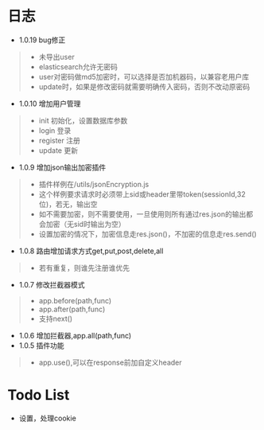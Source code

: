 # 日志
- 1.0.19 bug修正
>- 未导出user
>- elasticsearch允许无密码
>- user对密码做md5加密时，可以选择是否加机器码，以兼容老用户库
>- update时，如果是修改密码就需要明确传入密码，否则不改动原密码
- 1.0.10 增加用户管理
>- init 初始化，设置数据库参数
>- login 登录
>- register 注册
>- update 更新
- 1.0.9 增加json输出加密插件
>- 插件样例在/utils/jsonEncryption.js
>- 这个样例要求请求时必须带上sid或header里带token(sessionId,32位)，若无，输出空
>- 如不需要加密，则不需要使用，一旦使用则所有通过res.json的输出都会加密（无sid时输出为空）
>- 设置加密的情况下，加密信息走res.json()，不加密的信息走res.send()
- 1.0.8 路由增加请求方式get,put,post,delete,all
>- 若有重复，则谁先注册谁优先
- 1.0.7 修改拦截器模式
>- app.before(path,func)      
>- app.after(path,func)
>- 支持next()
- 1.0.6 增加拦截器,app.all(path,func)
- 1.0.5 插件功能
>- app.use(),可以在response前加自定义header

# Todo List
- 设置，处理cookie
